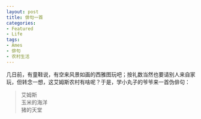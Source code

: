 ```yaml
---
layout: post
title: 俳句一首
categories:
- Featured
- Life
tags:
- Ames
- 俳句
- 农村生活
---
```


几日前，有童鞋说，有空来风景如画的西雅图玩吧；按礼数当然也要请别人来自家玩，但转念一想，这艾姆斯农村有啥呢？于是，学小丸子的爷爷来一首伪俳句：


> 艾姆斯  
> 玉米的海洋  
> 猪的天堂
